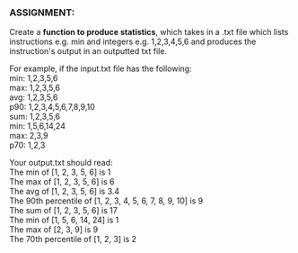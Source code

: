 ### ASSIGNMENT:

Create a **function to produce statistics**, which takes in a .txt file which lists instructions e.g. min and integers e.g. 1,2,3,4,5,6 and produces the instruction's output in an outputted txt file.

For example, if the input.txt file has the following:\
min: 1,2,3,5,6\
max: 1,2,3,5,6\
avg: 1,2,3,5,6\
p90: 1,2,3,4,5,6,7,8,9,10\
sum: 1,2,3,5,6\
min: 1,5,6,14,24\
max: 2,3,9\
p70: 1,2,3

Your output.txt should read:\
The min of [1, 2, 3, 5, 6] is 1\
The max of [1, 2, 3, 5, 6] is 6\
The avg of [1, 2, 3, 5, 6] is 3.4\
The 90th percentile of [1, 2, 3, 4, 5, 6, 7, 8, 9, 10] is 9\
The sum of [1, 2, 3, 5, 6] is 17\
The min of [1, 5, 6, 14, 24] is 1\
The max of [2, 3, 9] is 9\
The 70th percentile of [1, 2, 3] is 2